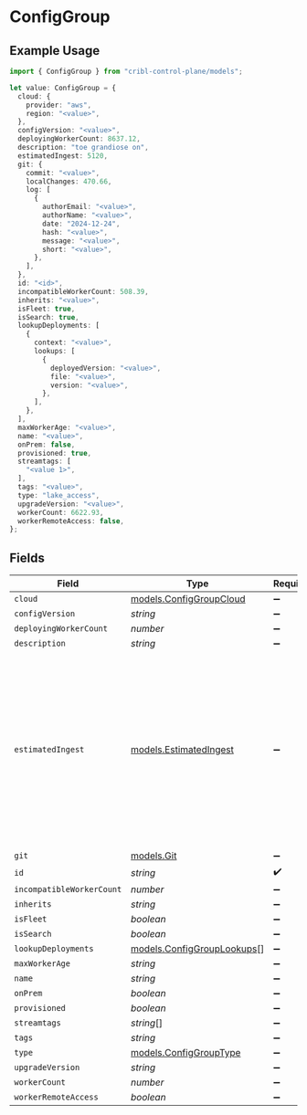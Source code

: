 # ConfigGroup

## Example Usage

```typescript
import { ConfigGroup } from "cribl-control-plane/models";

let value: ConfigGroup = {
  cloud: {
    provider: "aws",
    region: "<value>",
  },
  configVersion: "<value>",
  deployingWorkerCount: 8637.12,
  description: "toe grandiose on",
  estimatedIngest: 5120,
  git: {
    commit: "<value>",
    localChanges: 470.66,
    log: [
      {
        authorEmail: "<value>",
        authorName: "<value>",
        date: "2024-12-24",
        hash: "<value>",
        message: "<value>",
        short: "<value>",
      },
    ],
  },
  id: "<id>",
  incompatibleWorkerCount: 508.39,
  inherits: "<value>",
  isFleet: true,
  isSearch: true,
  lookupDeployments: [
    {
      context: "<value>",
      lookups: [
        {
          deployedVersion: "<value>",
          file: "<value>",
          version: "<value>",
        },
      ],
    },
  ],
  maxWorkerAge: "<value>",
  name: "<value>",
  onPrem: false,
  provisioned: true,
  streamtags: [
    "<value 1>",
  ],
  tags: "<value>",
  type: "lake_access",
  upgradeVersion: "<value>",
  workerCount: 6622.93,
  workerRemoteAccess: false,
};
```

## Fields

| Field                                                                                                                                                     | Type                                                                                                                                                      | Required                                                                                                                                                  | Description                                                                                                                                               |
| --------------------------------------------------------------------------------------------------------------------------------------------------------- | --------------------------------------------------------------------------------------------------------------------------------------------------------- | --------------------------------------------------------------------------------------------------------------------------------------------------------- | --------------------------------------------------------------------------------------------------------------------------------------------------------- |
| `cloud`                                                                                                                                                   | [models.ConfigGroupCloud](../models/configgroupcloud.md)                                                                                                  | :heavy_minus_sign:                                                                                                                                        | N/A                                                                                                                                                       |
| `configVersion`                                                                                                                                           | *string*                                                                                                                                                  | :heavy_minus_sign:                                                                                                                                        | N/A                                                                                                                                                       |
| `deployingWorkerCount`                                                                                                                                    | *number*                                                                                                                                                  | :heavy_minus_sign:                                                                                                                                        | N/A                                                                                                                                                       |
| `description`                                                                                                                                             | *string*                                                                                                                                                  | :heavy_minus_sign:                                                                                                                                        | N/A                                                                                                                                                       |
| `estimatedIngest`                                                                                                                                         | [models.EstimatedIngest](../models/estimatedingest.md)                                                                                                    | :heavy_minus_sign:                                                                                                                                        | Maximum expected volume of data ingested by the @{group}. (This setting is available only on @{group}s consisting of Cribl-managed Cribl.Cloud @{node}s.) |
| `git`                                                                                                                                                     | [models.Git](../models/git.md)                                                                                                                            | :heavy_minus_sign:                                                                                                                                        | N/A                                                                                                                                                       |
| `id`                                                                                                                                                      | *string*                                                                                                                                                  | :heavy_check_mark:                                                                                                                                        | N/A                                                                                                                                                       |
| `incompatibleWorkerCount`                                                                                                                                 | *number*                                                                                                                                                  | :heavy_minus_sign:                                                                                                                                        | N/A                                                                                                                                                       |
| `inherits`                                                                                                                                                | *string*                                                                                                                                                  | :heavy_minus_sign:                                                                                                                                        | N/A                                                                                                                                                       |
| `isFleet`                                                                                                                                                 | *boolean*                                                                                                                                                 | :heavy_minus_sign:                                                                                                                                        | N/A                                                                                                                                                       |
| `isSearch`                                                                                                                                                | *boolean*                                                                                                                                                 | :heavy_minus_sign:                                                                                                                                        | N/A                                                                                                                                                       |
| `lookupDeployments`                                                                                                                                       | [models.ConfigGroupLookups](../models/configgrouplookups.md)[]                                                                                            | :heavy_minus_sign:                                                                                                                                        | N/A                                                                                                                                                       |
| `maxWorkerAge`                                                                                                                                            | *string*                                                                                                                                                  | :heavy_minus_sign:                                                                                                                                        | N/A                                                                                                                                                       |
| `name`                                                                                                                                                    | *string*                                                                                                                                                  | :heavy_minus_sign:                                                                                                                                        | N/A                                                                                                                                                       |
| `onPrem`                                                                                                                                                  | *boolean*                                                                                                                                                 | :heavy_minus_sign:                                                                                                                                        | N/A                                                                                                                                                       |
| `provisioned`                                                                                                                                             | *boolean*                                                                                                                                                 | :heavy_minus_sign:                                                                                                                                        | N/A                                                                                                                                                       |
| `streamtags`                                                                                                                                              | *string*[]                                                                                                                                                | :heavy_minus_sign:                                                                                                                                        | N/A                                                                                                                                                       |
| `tags`                                                                                                                                                    | *string*                                                                                                                                                  | :heavy_minus_sign:                                                                                                                                        | N/A                                                                                                                                                       |
| `type`                                                                                                                                                    | [models.ConfigGroupType](../models/configgrouptype.md)                                                                                                    | :heavy_minus_sign:                                                                                                                                        | N/A                                                                                                                                                       |
| `upgradeVersion`                                                                                                                                          | *string*                                                                                                                                                  | :heavy_minus_sign:                                                                                                                                        | N/A                                                                                                                                                       |
| `workerCount`                                                                                                                                             | *number*                                                                                                                                                  | :heavy_minus_sign:                                                                                                                                        | N/A                                                                                                                                                       |
| `workerRemoteAccess`                                                                                                                                      | *boolean*                                                                                                                                                 | :heavy_minus_sign:                                                                                                                                        | N/A                                                                                                                                                       |